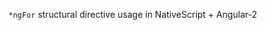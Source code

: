 `*ngFor` structural directive usage in NativeScript + Angular-2

<snippet id='ngfor-bind-items-html'/>

<snippet id='ngfor-bind-items-code'/>